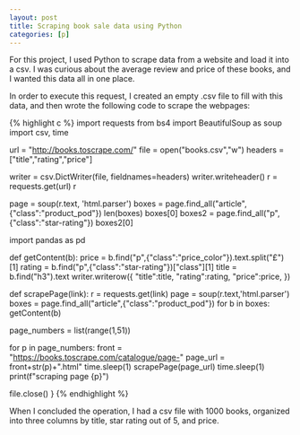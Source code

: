 ```yaml
---
layout: post
title: Scraping book sale data using Python
categories: [p]
---
```


For this project, I used Python to scrape data from a website and load it into a csv. I was curious about the average review and price of these books, and I wanted this data all in one place. 

In order to execute this request, I created an empty .csv file to fill with this data, and then wrote the following code to scrape the webpages:

{% highlight c %}
import requests
from bs4 import BeautifulSoup as soup
import csv, time

url = "http://books.toscrape.com/"
file = open("books.csv","w")
headers = ["title","rating","price"]

writer = csv.DictWriter(file, fieldnames=headers)
writer.writeheader()
r = requests.get(url)
r

page = soup(r.text, 'html.parser')
boxes = page.find_all("article", {"class":"product_pod"})
len(boxes)
boxes[0]
boxes2 = page.find_all("p", {"class":"star-rating"})
boxes2[0]

import pandas as pd

def getContent(b): 
        price = b.find("p",{"class":"price_color"}).text.split("£")[1]
        rating = b.find("p",{"class":"star-rating"})["class"][1]
        title = b.find("h3").text
        writer.writerow({
            "title":title,
            "rating":rating,
            "price":price,
            })

def scrapePage(link):
        r = requests.get(link)
        page = soup(r.text,'html.parser')
        boxes = page.find_all("article",{"class":"product_pod"})
        for b in boxes:
            getContent(b)

page_numbers = list(range(1,51))

for p in page_numbers:
        front = "https://books.toscrape.com/catalogue/page-"
        page_url = front+str(p)+".html"
        time.sleep(1)
        scrapePage(page_url)
        time.sleep(1)
        print(f"scraping page {p}")

file.close()
}
{% endhighlight %}

When I concluded the operation, I had a csv file with 1000 books, organized into three columns by title, star rating out of 5, and price.

